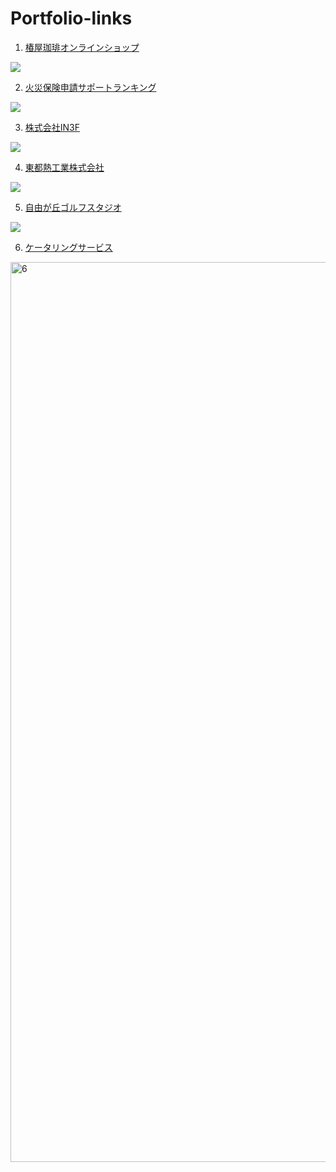 # Portfolio-links

1. <a href="https://www.tsubakiya-online.shop/">椿屋珈琲オンラインショップ</a>

<img src="https://user-images.githubusercontent.com/92090164/178696781-24eb7ce6-4270-469a-ac18-9424fd850efe.png">

2. <a href="https://ouchinohoken.com/">火災保険申請サポートランキング</a>

<img src="https://user-images.githubusercontent.com/92090164/178698323-87eecbdd-07db-4d93-9d28-9a6db5138120.png">

3. <a href="https://in3f.com/">株式会社IN3F</a>

<img src="https://user-images.githubusercontent.com/92090164/178699803-eeba1e5e-a10a-4ef6-a330-98ca4ee5b24e.png">

4. <a href="http://www.tohtonetsu.co.jp/">東都熱工業株式会社</a>

<img src="https://user-images.githubusercontent.com/92090164/178700722-c4144569-a04f-4114-bb11-95b2e181aeba.png">

5. <a href="https://jiyugaoka-golfstudio.jp/">自由が丘ゴルフスタジオ</a>

<img src="https://user-images.githubusercontent.com/92090164/178701514-0d48e291-5bfd-418d-8006-08367a382ab7.png">

6. <a href="https://ayli.jp/">ケータリングサービス</a>

<img width="1440" alt="6" src="https://user-images.githubusercontent.com/92090164/178702255-4b7d3db7-503f-498f-abb8-c11d1192d390.png">
